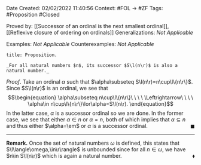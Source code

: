 <br />
<br />

Date Created: 02/02/2022 11:40:56
Context: #FOL $\to$ #ZF
Tags: #Proposition #Closed 

Proved by: [[Successor of an ordinal is the next smallest ordinal]], [[Reflexive closure of ordering on ordinals]]
Generalizations: _Not Applicable_

Examples: _Not Applicable_
Counterexamples: _Not Applicable_

``` ad-Proposition
title: Proposition.

_For all natural numbers $n$, its successor $S\l(n\r)$ is also a natural number._

```

_Proof_. Take an ordinal $\alpha$ such that $\alpha\subseteq S\l(n\r)=n\cup\l\{n\r\}$. Since $S\l(n\r)$ is an ordinal, we see that
$$\begin{equation}
    \alpha\subseteq n\cup\l\{n\r\}\ \ \ \ \Leftrightarrow\ \ \ \ \alpha\in n\cup\l\{n\r\}\lor\alpha=S\l(n\r).
\end{equation}$$
In the latter case, $\alpha$ is a successor ordinal so we are done. In the former case, we see that either $\alpha\in n$ or $\alpha=n$, both of which implies that $\alpha\subseteq n$ and thus either $\alpha=\em$ or $\alpha$ is a successor ordinal.<span style="float:right;">$\blacksquare$</span>

---

**Remark.** Once the set of natural numbers $\omega$ is defined, this states that $\l\langle\omega,\in\r\rangle$ is unbounded since for all $n\in\omega$, we have $n\in S\l(n\r)$ which is again a natural number.<span style="float:right;">$\blacklozenge$</span>

